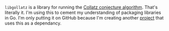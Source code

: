 `libgollatz` is a library for running the [Collatz conjecture algorithm](https://en.wikipedia.org/wiki/Collatz_conjecture). That's literally it. I'm using this to cement my understanding of packaging libraries in Go. I'm only putting it on GitHub because I'm creating another [project](https://github.com/b4ux1t3/rest) that uses this as a dependancy.